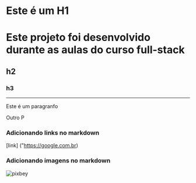 <h1>Este é um H1<h1>

Este projeto foi desenvolvido durante as aulas do curso full-stack 

## h2

### h3

---

Este é um paragranfo


Outro P


### Adicionando links no markdown

[link] ("https://google.com.br)

### Adicionando imagens no markdown
![pixbey]("https://pixabay.com/pt/photos/beb%C3%AA-dormindo-filho-rec%C3%A9m-nascido-7927869/")